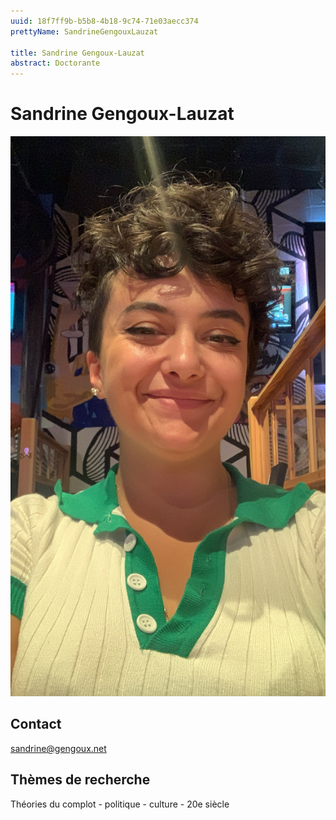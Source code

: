 ```yaml
---
uuid: 18f7ff9b-b5b8-4b18-9c74-71e03aecc374
prettyName: SandrineGengouxLauzat

title: Sandrine Gengoux-Lauzat
abstract: Doctorante
---
```


# Sandrine Gengoux-Lauzat
![small](Gengoux_Sandrine.jpeg)

## Contact

 sandrine@gengoux.net

## Thèmes de recherche

 Théories du complot - politique - culture - 20e siècle

